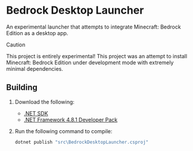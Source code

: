# Bedrock Desktop Launcher
An experimental launcher that attempts to integrate Minecraft: Bedrock Edition as a desktop app.

> [!CAUTION]
> This project is entirely experimental!
> This project was an attempt to install Minecraft: Bedrock Edition under development mode with extremely minimal dependencies.

## Building
1. Download the following:
    - [.NET SDK](https://dotnet.microsoft.com/en-us/download)
    - [.NET Framework 4.8.1 Developer Pack](https://dotnet.microsoft.com/en-us/download/dotnet-framework/thank-you/net481-developer-pack-offline-installer)

2. Run the following command to compile:

    ```cmd
    dotnet publish "src\BedrockDesktopLauncher.csproj"
    ```